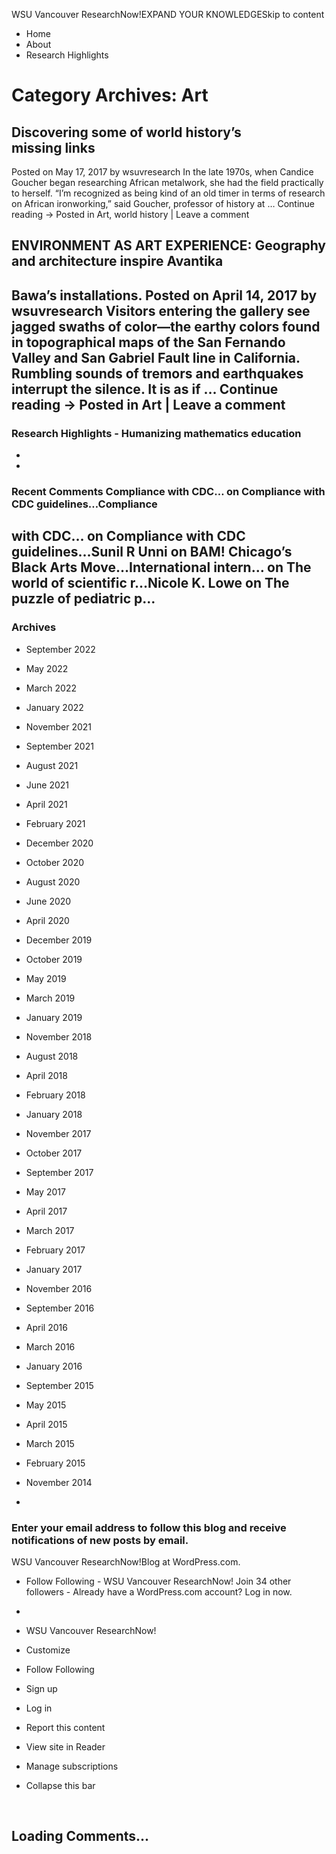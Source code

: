 WSU Vancouver ResearchNow!EXPAND YOUR KNOWLEDGESkip to content
- Home
- About
- Research Highlights

# Category Archives: Art

## Discovering some of world history’s missing links
Posted on May 17, 2017 by wsuvresearch
In the late 1970s, when Candice Goucher began researching African metalwork, she
had the field practically to herself. “I’m recognized as being kind of an old
timer in terms of research on African ironworking,” said Goucher, professor of
history at … Continue reading →
Posted in Art, world history | Leave a comment
## ENVIRONMENT AS ART EXPERIENCE: Geography and architecture inspire Avantika
Bawa’s installations.
Posted on April 14, 2017 by wsuvresearch
Visitors entering the gallery see jagged swaths of color—the earthy colors found
in topographical maps of the San Fernando Valley and San Gabriel Fault line in California.
Rumbling sounds of tremors and earthquakes interrupt the silence. It is as if …
Continue reading →
Posted in Art | Leave a comment
-   
### Research Highlights        -  Humanizing mathematics education

-
-   
### Recent Comments  Compliance with CDC… on Compliance with CDC guidelines…Compliance
with CDC… on Compliance with CDC guidelines…Sunil R Unni on BAM! Chicago’s
Black Arts Move…International intern… on The world of scientific r…Nicole
K. Lowe on The puzzle of pediatric p…
-   
### Archives    
- September 2022
- May 2022
- March 2022
- January 2022
- November 2021
- September 2021
- August 2021
- June 2021
- April 2021
- February 2021
- December 2020
- October 2020
- August 2020
- June 2020
- April 2020
- December 2019
- October 2019
- May 2019
- March 2019
- January 2019
- November 2018
- August 2018
- April 2018
- February 2018
- January 2018
- November 2017
- October 2017
- September 2017
- May 2017
- April 2017
- March 2017
- February 2017
- January 2017
- November 2016
- September 2016
- April 2016
- March 2016
- January 2016
- September 2015
- May 2015
- April 2015
- March 2015
- February 2015
- November 2014


-   
###     Enter your email address to follow this blog and receive notifications of new posts by email.  

	   

	   
WSU Vancouver ResearchNow!Blog at WordPress.com.
-  Follow Following      -  WSU Vancouver ResearchNow!
Join 34 other followers    - Already have a WordPress.com account? Log in now.

-   
-  WSU Vancouver ResearchNow!
-  Customize
-  Follow Following
- Sign up
- Log in
- Report this content
-  View site in Reader
-  Manage subscriptions
- Collapse this bar

 
##
## Loading Comments... 
###

